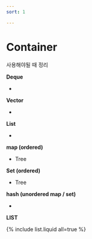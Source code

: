 ```yaml
---
sort: 1

---
```


# Container

사용해야될 때 정리

**Deque**

* 

**Vector**

* 

**List**

* 

**map (ordered)**

* Tree

**Set (ordered)**

* Tree

**hash (unordered map / set)**

* 



**LIST**

{% include list.liquid all=true %}

